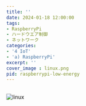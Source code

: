 ```yaml
---
title: ''
date: 2024-01-18 12:00:00
tags:
- RaspberryPi 
- ハードウエア制御
- ネットワーク
categories:
- '4 IoT'
- 'a) RaspberryPi'
excerpt: ''
cover_image : linux.png
pid: raspberrypi-low-energy
---
```


## 

![linux](https://burturki.sirv.com/diy/linux.png?w=300)
